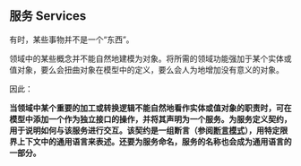 ## 服务 Services

有时，某些事物并不是一个“东西”。

领域中的某些概念并不能自然地建模为对象。将所需的领域功能强加于某个实体或值对象，要么会扭曲对象在模型中的定义，要么会人为地增加没有意义的对象。


因此：

**当领域中某个重要的加工或转换逻辑不能自然地看作实体或值对象的职责时，可在模型中添加一个作为独立接口的操作，并将其声明为一个服务。为服务定义契约，用于说明如何与该服务进行交互。该契约是一组断言（参阅[断言模式](cn_3.3_assertions.md)），用特定限界上下文中的通用语言来表述。还要为服务命名，服务的名称也会成为通用语言的一部分。**
